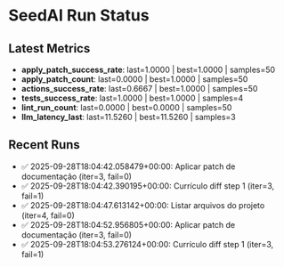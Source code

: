 # SeedAI Run Status

## Latest Metrics
- **apply_patch_success_rate**: last=1.0000 | best=1.0000 | samples=50
- **apply_patch_count**: last=0.0000 | best=1.0000 | samples=50
- **actions_success_rate**: last=0.6667 | best=1.0000 | samples=50
- **tests_success_rate**: last=1.0000 | best=1.0000 | samples=4
- **lint_run_count**: last=0.0000 | best=0.0000 | samples=50
- **llm_latency_last**: last=11.5260 | best=11.5260 | samples=3

## Recent Runs
- ✅ 2025-09-28T18:04:42.058479+00:00: Aplicar patch de documentação (iter=3, fail=0)
- ✅ 2025-09-28T18:04:42.390195+00:00: Currículo diff step 1 (iter=3, fail=1)
- ✅ 2025-09-28T18:04:47.613142+00:00: Listar arquivos do projeto (iter=4, fail=0)
- ✅ 2025-09-28T18:04:52.956805+00:00: Aplicar patch de documentação (iter=3, fail=0)
- ✅ 2025-09-28T18:04:53.276124+00:00: Currículo diff step 1 (iter=3, fail=1)